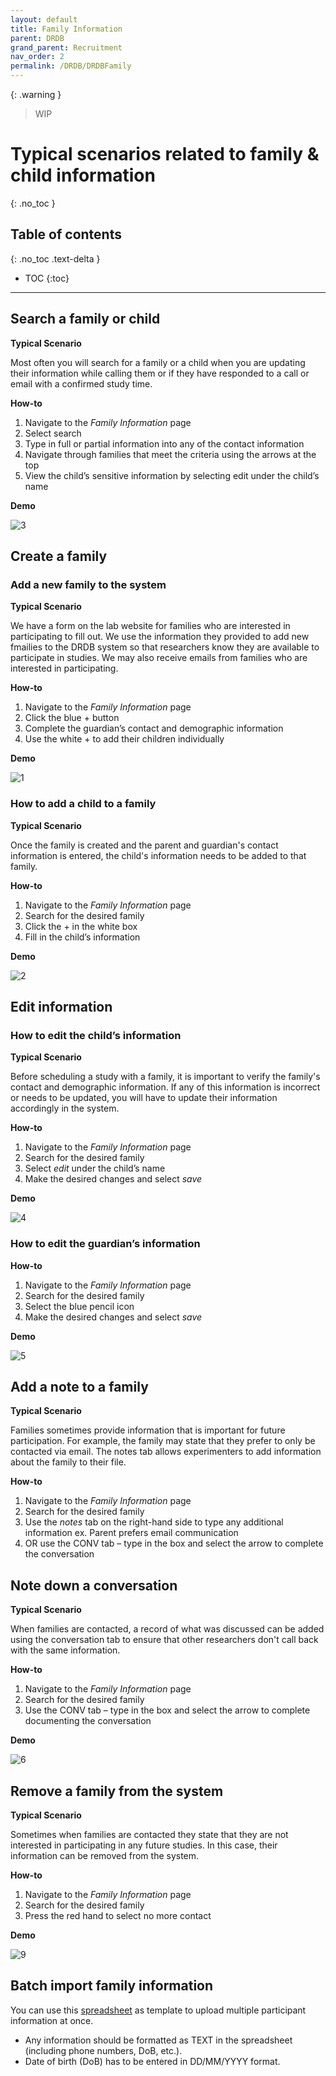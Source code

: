 ```yaml
---
layout: default
title: Family Information
parent: DRDB
grand_parent: Recruitment
nav_order: 2
permalink: /DRDB/DRDBFamily
---
```


{: .warning }
> WIP

# Typical scenarios related to family & child information
{: .no_toc }

## Table of contents
{: .no_toc .text-delta }

* TOC
{:toc}

---


## Search a family or child

**Typical Scenario**

Most often you will search for a family or a child when you are updating their information while calling them or if they have responded to a call or email with a confirmed study time. 

**How-to**

1. Navigate to the _Family Information_ page
2. Select search
3. Type in full or partial information into any of the contact information
4. Navigate through families that meet the criteria using the arrows at the top
5. View the child’s sensitive information by selecting edit under the child’s name

**Demo**

![3](https://github.com/McMaster-Baby-Lab/handbook/assets/132396918/fdb6652d-34a9-452d-9568-8a15f5ceaf3d)

## Create a family

### Add a new family to the system

 **Typical Scenario**

 We have a form on the lab website for families who are interested in participating to fill out. We use the information they provided to add new fmailies to the DRDB system so that researchers know they are available to participate in studies. We may also receive emails from families who are interested in participating. 

 **How-to**

1. Navigate to the _Family Information_ page
2. Click the blue + button
3. Complete the guardian’s contact and demographic information
4. Use the white + to add their children individually

**Demo**

![1](https://github.com/McMaster-Baby-Lab/handbook/assets/132396918/932275dc-ad6f-4de5-8067-1b483af0167c)

### How to add a child to a family

**Typical Scenario**

Once the family is created and the parent and guardian's contact information is entered, the child's information needs to be added to that family. 

**How-to**

1. Navigate to the _Family Information_ page
2. Search for the desired family
3. Click the + in the white box
4. Fill in the child’s information

**Demo**

![2](https://github.com/McMaster-Baby-Lab/handbook/assets/132396918/ba7cf877-e067-4b93-9619-37c63bd5f9d7)


## Edit information

### How to edit the child’s information

**Typical Scenario** 

Before scheduling a study with a family, it is important to verify the family's contact and demographic information. If any of this information is incorrect or needs to be updated, you will have to update their information accordingly in the system. 

**How-to**

1. Navigate to the _Family Information_ page
2. Search for the desired family
3. Select _edit_ under the child’s name
4. Make the desired changes and select _save_

**Demo**

![4](https://github.com/McMaster-Baby-Lab/handbook/assets/132396918/89c24206-c3b5-4115-96f0-f79e7164ad8d)

### How to edit the guardian’s information

**How-to**

1. Navigate to the _Family Information_ page
2. Search for the desired family
3. Select the blue pencil icon
4. Make the desired changes and select _save_

**Demo**

![5](https://github.com/McMaster-Baby-Lab/handbook/assets/132396918/078324bf-3e2e-4725-a0d7-31201862c529)

## Add a note to a family

**Typical Scenario**

Families sometimes provide information that is important for future participation. For example, the family may state that they prefer to only be contacted via email. The notes tab allows experimenters to add information about the family to their file. 

**How-to**

1. Navigate to the _Family Information_ page
2. Search for the desired family
3. Use the _notes_ tab on the right-hand side to type any additional information ex. Parent prefers email communication
4. OR use the CONV tab – type in the box and select the arrow to complete the conversation


## Note down a conversation

**Typical Scenario**

When families are contacted, a record of what was discussed can be added using the conversation tab to ensure that other researchers don't call back with the same information. 

**How-to**

1. Navigate to the _Family Information_ page
2. Search for the desired family
3. Use the CONV tab – type in the box and select the arrow to complete documenting the conversation

**Demo**

![6](https://github.com/McMaster-Baby-Lab/handbook/assets/132396918/679c96b7-f0e9-4f7f-9c09-15b8d6cb19d4)

## Remove a family from the system

**Typical Scenario**

Sometimes when families are contacted they state that they are not interested in participating in any future studies. In this case, their information can be removed from the system. 

**How-to**

1. Navigate to the _Family Information_ page
2. Search for the desired family
3. Press the red hand to select no more contact

**Demo**

![9](https://github.com/McMaster-Baby-Lab/handbook/assets/132396918/02a8f5cd-3bd8-4941-80a8-7b265e0b0846)

## Batch import family information
 
You can use this [spreadsheet](https://mcmasteru365-my.sharepoint.com/:x:/g/personal/xiaon8_mcmaster_ca/EeFyaQJH4H9Imh_JzXojHeIBMCzy0mAj9DaezEQK0Ri5iQ?e=8jJIrM) as template to upload multiple participant information at once.
- Any information should be formatted as TEXT in the spreadsheet (including phone numbers, DoB, etc.).
- Date of birth (DoB) has to be entered in DD/MM/YYYY format.